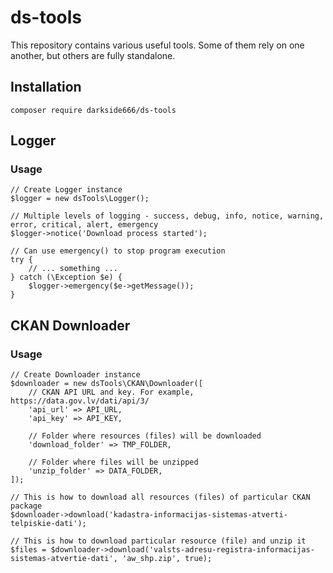 # ds-tools

This repository contains various useful tools.
Some of them rely on one another, but others are fully standalone.

## Installation
```
composer require darkside666/ds-tools
```



## Logger

### Usage
```
// Create Logger instance
$logger = new dsTools\Logger();

// Multiple levels of logging - success, debug, info, notice, warning, error, critical, alert, emergency
$logger->notice('Download process started');

// Can use emergency() to stop program execution
try {
    // ... something ...
} catch (\Exception $e) {
    $logger->emergency($e->getMessage());
}
```

## CKAN Downloader

### Usage
```
// Create Downloader instance
$downloader = new dsTools\CKAN\Downloader([
    // CKAN API URL and key. For example, https://data.gov.lv/dati/api/3/
    'api_url' => API_URL,
    'api_key' => API_KEY,

    // Folder where resources (files) will be downloaded
    'download_folder' => TMP_FOLDER,

    // Folder where files will be unzipped
    'unzip_folder' => DATA_FOLDER,
]);

// This is how to download all resources (files) of particular CKAN package
$downloader->download('kadastra-informacijas-sistemas-atverti-telpiskie-dati');

// This is how to download particular resource (file) and unzip it
$files = $downloader->download('valsts-adresu-registra-informacijas-sistemas-atvertie-dati', 'aw_shp.zip', true);
```
